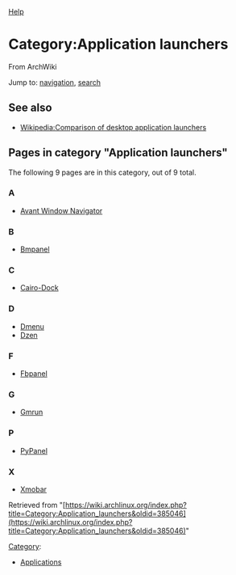 [Help](//www.mediawiki.org/wiki/Special:MyLanguage/Help:Categories)

# Category:Application launchers

From ArchWiki

Jump to: [navigation](#column-one), [search](#searchInput)

## See also

*   [Wikipedia:Comparison of desktop application launchers](https://en.wikipedia.org/wiki/Comparison_of_desktop_application_launchers "wikipedia:Comparison of desktop application launchers")

## Pages in category "Application launchers"

The following 9 pages are in this category, out of 9 total.

### A

*   [Avant Window Navigator](/index.php/Avant_Window_Navigator "Avant Window Navigator")

### B

*   [Bmpanel](/index.php/Bmpanel "Bmpanel")

### C

*   [Cairo-Dock](/index.php/Cairo-Dock "Cairo-Dock")

### D

*   [Dmenu](/index.php/Dmenu "Dmenu")
*   [Dzen](/index.php/Dzen "Dzen")

### F

*   [Fbpanel](/index.php/Fbpanel "Fbpanel")

### G

*   [Gmrun](/index.php/Gmrun "Gmrun")

### P

*   [PyPanel](/index.php/PyPanel "PyPanel")

### X

*   [Xmobar](/index.php/Xmobar "Xmobar")

Retrieved from "[https://wiki.archlinux.org/index.php?title=Category:Application_launchers&oldid=385046](https://wiki.archlinux.org/index.php?title=Category:Application_launchers&oldid=385046)"

[Category](/index.php/Special:Categories "Special:Categories"):

*   [Applications](/index.php/Category:Applications "Category:Applications")